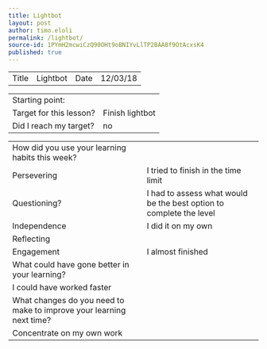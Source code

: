 ```yaml
---
title: Lightbot
layout: post
author: timo.eloli
permalink: /lightbot/
source-id: 1PYmH2mcwiCzQ90OHt9oBNIYvLlTP2BAA8f9OtAcxsK4
published: true
---
```

<table>
  <tr>
    <td>Title</td>
    <td>Lightbot</td>
    <td>Date</td>
    <td>12/03/18</td>
  </tr>
</table>


<table>
  <tr>
    <td>Starting point:</td>
    <td></td>
  </tr>
  <tr>
    <td>Target for this lesson?</td>
    <td>Finish lightbot</td>
  </tr>
  <tr>
    <td>Did I reach my target? </td>
    <td>no</td>
  </tr>
</table>


<table>
  <tr>
    <td>How did you use your learning habits this week?</td>
    <td></td>
  </tr>
  <tr>
    <td>Persevering</td>
    <td>I tried to finish in the time limit</td>
  </tr>
  <tr>
    <td>Questioning?</td>
    <td>I had to assess what would be the best option to complete the level</td>
  </tr>
  <tr>
    <td>Independence</td>
    <td>I did it on my own</td>
  </tr>
  <tr>
    <td>Reflecting</td>
    <td></td>
  </tr>
  <tr>
    <td>Engagement</td>
    <td>I almost finished</td>
  </tr>
  <tr>
    <td>What could have gone better in your learning?</td>
    <td></td>
  </tr>
  <tr>
    <td>I could have worked faster</td>
    <td></td>
  </tr>
  <tr>
    <td>What changes do you need to make to improve your learning next time?</td>
    <td></td>
  </tr>
  <tr>
    <td>Concentrate on my own work</td>
    <td></td>
  </tr>
</table>


